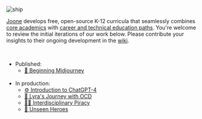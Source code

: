 ![ship](https://github.com/joone-org/curriculum.joone.org/assets/137654670/df1e49ea-0202-43fd-9c33-a7534594b515)<br>

[Joone](https://joone.org) develops free, open-source K-12 curricula that seamlessly combines [core academics](https://github.com/joone-org/curriculum.joone.org/wiki/California-Graduation-Requirements) with [career and technical education paths](https://github.com/joone-org/curriculum.joone.org/wiki/Career-Technical-Education-(CTE)-Pathways). You're welcome to review the initial iterations of our work below. Please contribute your insights to their ongoing development in the [wiki](https://github.com/joone-org/curriculum.joone.org/wiki).

<br>

* Published:
  * [🎨  Beginning Midjourney](https://github.com/joone-org/curriculum.joone.org/tree/main/curriculum/9798851707100)<br><br>
* In production:
  * [⚙️  Introduction to ChatGPT-4](https://github.com/joone-org/curriculum.joone.org/blob/main/Introduction%20to%20ChatGPT-4.pdf)
  * [💭  Lyra's Journey with OCD](https://github.com/joone-org/curriculum.joone.org/blob/main/Lyra's%20Journey%20with%20OCD.pdf)
  * [🏴‍☠️  Interdisciplinary Piracy](https://github.com/joone-org/curriculum.joone.org/blob/main/PirateStudies/Pirate%20Studies%20e7c9683be6504bb4b25a34910d2532eb.md)
  * [🌟 Unseen Heroes](https://chat.openai.com/share/b2b77b92-bee9-4062-8e53-8a3120781f81)
